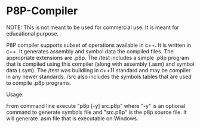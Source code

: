 # P8P-Compiler

NOTE: This is not meant to be used for commercial use. It is meant for educational purpose. 

P8P compiler supports subset of operations available in c++. It is written in c++. It generates assembly and symbol data the compiled files. The appropriate extensions are .p8p. The /test includes a simple .p8p program that is compiled using this compiler (along with assembly (.asm) and symbol data (.sym). The /test was buildling in c++11 standard and may be compiler in any newer standards. /src also includes the symbols tables that are used to compile .p8p programs.

Usage:

From command line execute "p8p [-y] src.p8p" where "-y" is an optional command to generate symbols file and "src.p8p" is the p8p source file. It will generate .asm file that is executable on Windows.
